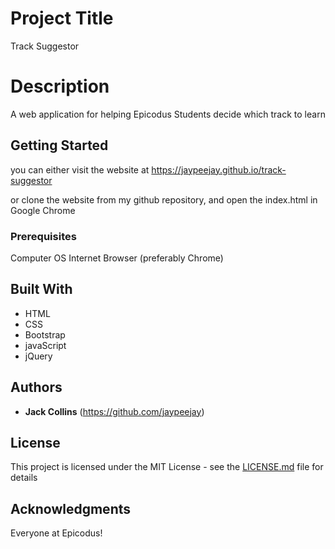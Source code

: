 # Project Title

Track Suggestor

# Description

A web application for helping Epicodus Students decide which track to learn

## Getting Started

you can either visit the website at https://jaypeejay.github.io/track-suggestor

or clone the website from my github repository, and open the index.html in Google Chrome

### Prerequisites

Computer
OS
Internet Browser (preferably Chrome)



## Built With

* HTML
* CSS
* Bootstrap
* javaScript
* jQuery



## Authors

* **Jack Collins**  (https://github.com/jaypeejay)



## License

This project is licensed under the MIT License - see the [LICENSE.md](LICENSE.md) file for details

## Acknowledgments

Everyone at Epicodus!
